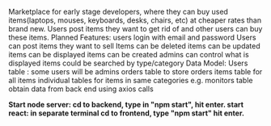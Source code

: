 Marketplace for early stage developers, where they can buy used items(laptops, mouses, keyboards, desks, chairs, etc) at cheaper rates than brand new. Users post items they want to get rid of and other users can buy these items.
 Planned Features:
users login with email and password
Users can post items they want to sell
Items can be deleted
items can be updated
items can be displayed
items can be created
admins can control what is displayed
items could be searched by type/category
Data Model:
Users table : some users will be admins
orders table to store orders
items table for all items
individual tables for items in same categories e.g. monitors table
obtain data from back end using axios calls



**Start node server: cd to backend, type in "npm start", hit enter.
start react: in separate terminal cd to frontend, type "npm start" hit enter.**
